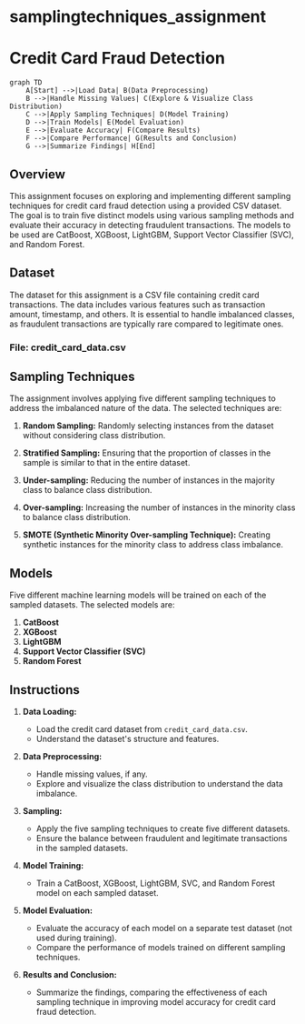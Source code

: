 # samplingtechniques_assignment
# Credit Card Fraud Detection

```mermaid
graph TD
    A[Start] -->|Load Data| B(Data Preprocessing)
    B -->|Handle Missing Values| C(Explore & Visualize Class Distribution)
    C -->|Apply Sampling Techniques| D(Model Training)
    D -->|Train Models| E(Model Evaluation)
    E -->|Evaluate Accuracy| F(Compare Results)
    F -->|Compare Performance| G(Results and Conclusion)
    G -->|Summarize Findings| H[End]
```

## Overview

This assignment focuses on exploring and implementing different sampling techniques for credit card fraud detection using a provided CSV dataset. The goal is to train five distinct models using various sampling methods and evaluate their accuracy in detecting fraudulent transactions. The models to be used are CatBoost, XGBoost, LightGBM, Support Vector Classifier (SVC), and Random Forest.

## Dataset

The dataset for this assignment is a CSV file containing credit card transactions. The data includes various features such as transaction amount, timestamp, and others. It is essential to handle imbalanced classes, as fraudulent transactions are typically rare compared to legitimate ones.

### File: credit_card_data.csv

## Sampling Techniques

The assignment involves applying five different sampling techniques to address the imbalanced nature of the data. The selected techniques are:

1. **Random Sampling:** Randomly selecting instances from the dataset without considering class distribution.

2. **Stratified Sampling:** Ensuring that the proportion of classes in the sample is similar to that in the entire dataset.

3. **Under-sampling:** Reducing the number of instances in the majority class to balance class distribution.

4. **Over-sampling:** Increasing the number of instances in the minority class to balance class distribution.

5. **SMOTE (Synthetic Minority Over-sampling Technique):** Creating synthetic instances for the minority class to address class imbalance.

## Models

Five different machine learning models will be trained on each of the sampled datasets. The selected models are:

1. **CatBoost**
2. **XGBoost**
3. **LightGBM**
4. **Support Vector Classifier (SVC)**
5. **Random Forest**

## Instructions

1. **Data Loading:**
   - Load the credit card dataset from `credit_card_data.csv`.
   - Understand the dataset's structure and features.

2. **Data Preprocessing:**
   - Handle missing values, if any.
   - Explore and visualize the class distribution to understand the data imbalance.

3. **Sampling:**
   - Apply the five sampling techniques to create five different datasets.
   - Ensure the balance between fraudulent and legitimate transactions in the sampled datasets.

4. **Model Training:**
   - Train a CatBoost, XGBoost, LightGBM, SVC, and Random Forest model on each sampled dataset.

5. **Model Evaluation:**
   - Evaluate the accuracy of each model on a separate test dataset (not used during training).
   - Compare the performance of models trained on different sampling techniques.

6. **Results and Conclusion:**
   - Summarize the findings, comparing the effectiveness of each sampling technique in improving model accuracy for credit card fraud detection.

